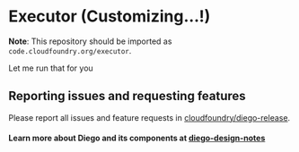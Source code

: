 # Executor (Customizing...!)

**Note**: This repository should be imported as `code.cloudfoundry.org/executor`.

Let me run that for you

## Reporting issues and requesting features

Please report all issues and feature requests in [cloudfoundry/diego-release](https://github.com/cloudfoundry/diego-release/issues).

#### Learn more about Diego and its components at [diego-design-notes](https://github.com/cloudfoundry/diego-design-notes)
